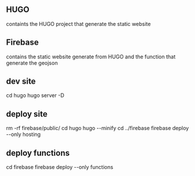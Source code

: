 ## HUGO
containts the HUGO project that generate the static website

## Firebase
contains the static website generate from HUGO and the function that generate the geojson

## dev site
cd hugo
hugo server -D

## deploy site
rm -rf firebase/public/
cd hugo
hugo --minify
cd ../firebase
firebase deploy --only hosting

## deploy functions
cd firebase
firebase deploy --only functions

